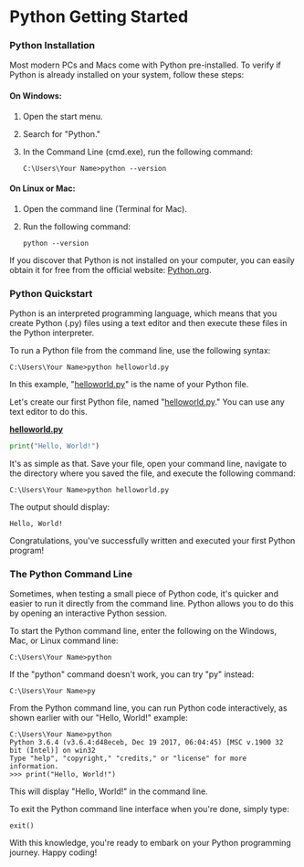# Python Getting Started

### Python Installation

Most modern PCs and Macs come with Python pre-installed. To verify if Python is already installed on your system, follow these steps:

#### On Windows:

1. Open the start menu.
2. Search for "Python."
3.  In the Command Line (cmd.exe), run the following command:

    ```shell
    C:\Users\Your Name>python --version
    ```

#### On Linux or Mac:

1. Open the command line (Terminal for Mac).
2.  Run the following command:

    ```shell
    python --version
    ```

If you discover that Python is not installed on your computer, you can easily obtain it for free from the official website: [Python.org](http://python.org).

### Python Quickstart

Python is an interpreted programming language, which means that you create Python (.py) files using a text editor and then execute these files in the Python interpreter.

To run a Python file from the command line, use the following syntax:

```shell
C:\Users\Your Name>python helloworld.py
```

In this example, "[helloworld.py](http://helloworld.py)" is the name of your Python file.

Let's create our first Python file, named "[helloworld.py](http://helloworld.py)." You can use any text editor to do this.

[**helloworld.py**](http://helloworld.py)

```python
print("Hello, World!")
```

It's as simple as that. Save your file, open your command line, navigate to the directory where you saved the file, and execute the following command:

```shell
C:\Users\Your Name>python helloworld.py
```

The output should display:

```plaintext
Hello, World!
```

Congratulations, you've successfully written and executed your first Python program!

### The Python Command Line

Sometimes, when testing a small piece of Python code, it's quicker and easier to run it directly from the command line. Python allows you to do this by opening an interactive Python session.

To start the Python command line, enter the following on the Windows, Mac, or Linux command line:

```shell
C:\Users\Your Name>python
```

If the "python" command doesn't work, you can try "py" instead:

```shell
C:\Users\Your Name>py
```

From the Python command line, you can run Python code interactively, as shown earlier with our "Hello, World!" example:

```shell
C:\Users\Your Name>python
Python 3.6.4 (v3.6.4:d48eceb, Dec 19 2017, 06:04:45) [MSC v.1900 32 bit (Intel)] on win32
Type "help", "copyright," "credits," or "license" for more information.
>>> print("Hello, World!")
```

This will display "Hello, World!" in the command line.

To exit the Python command line interface when you're done, simply type:

```shell
exit()
```

With this knowledge, you're ready to embark on your Python programming journey. Happy coding!
